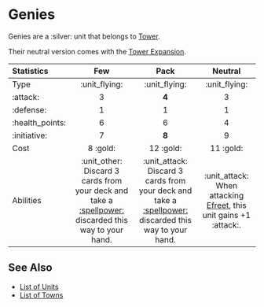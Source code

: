 # Genies

Genies are a :silver: unit that belongs to [Tower](../towns/tower.md).

Their neutral version comes with the [Tower Expansion](../content.md).


| Statistics | Few | Pack | Neutral |
| :--- | :---: | :---: | :---: |
| Type | :unit_flying: | :unit_flying: | :unit_flying: |
| :attack: | 3 | **4** | 3 |
| :defense: | 1 | 1 | 1 |
| :health_points: | 6 | 6 | 4 |
| :initiative: | 7 | **8** | 9 |
| Cost | 8 :gold: | 12 :gold: | 11 :gold: |
| Abilities | :unit_other: Discard 3 cards from your deck and take a [:spellpower:](../spells.md) discarded this way to your hand. | :unit_attack: Discard 3 cards from your deck and take a [:spellpower:](../spells.md) discarded this way to your hand. | :unit_attack: When attacking [Efreet](efreet.md), this unit gains +1 :attack:. |


## See Also

- [List of Units](../units.md)
- [List of Towns](../towns.md)
